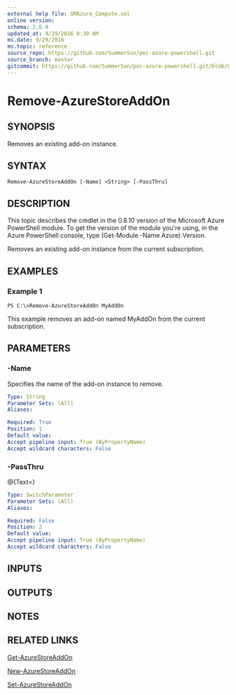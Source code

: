 ```yaml
---
external help file: SMAzure_Compute.xml
online version: 
schema: 2.0.0
updated_at: 9/29/2016 8:30 AM
ms.date: 9/29/2016
ms.topic: reference
source_repo: https://github.com/SummerSun/poc-azure-powershell.git
source_branch: master
gitcommit: https://github.com/SummerSun/poc-azure-powershell.git/blob/8903b0f1daa01932ac5fa167f377736de2df6709/azureps-cmdlets-docs/Service%20Management/Compute%20Cmdlets/v1.0/Remove-AzureStoreAddOn.md
---
```


# Remove-AzureStoreAddOn
## SYNOPSIS
Removes an existing add-on instance.

## SYNTAX

```
Remove-AzureStoreAddOn [-Name] <String> [-PassThru]
```

## DESCRIPTION
This topic describes the cmdlet in the 0.8.10 version of the Microsoft Azure PowerShell module.
To get the version of the module you're using, in the Azure PowerShell console, type (Get-Module -Name Azure).Version.

Removes an existing add-on instance from the current subscription.

## EXAMPLES

### Example 1
```
PS C:\>Remove-AzureStoreAddOn MyAddOn
```

This example removes an add-on named MyAddOn from the current subscription.

## PARAMETERS

### -Name
Specifies the name of the add-on instance to remove.

```yaml
Type: String
Parameter Sets: (All)
Aliases: 

Required: True
Position: 1
Default value: 
Accept pipeline input: True (ByPropertyName)
Accept wildcard characters: False
```

### -PassThru
@{Text=}

```yaml
Type: SwitchParameter
Parameter Sets: (All)
Aliases: 

Required: False
Position: 2
Default value: 
Accept pipeline input: True (ByPropertyName)
Accept wildcard characters: False
```

## INPUTS

## OUTPUTS

## NOTES

## RELATED LINKS

[Get-AzureStoreAddOn](ceb557b5-e9af-4797-8385-94078de84662)

[New-AzureStoreAddOn](a293ef75-d822-4392-8af4-1bb50d0461f6)

[Set-AzureStoreAddOn](545b82f5-330f-48c7-b2b1-d6a1c630ac28)

